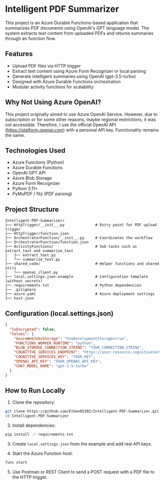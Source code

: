 
# Intelligent PDF Summarizer

This project is an Azure Durable Functions-based application that summarizes PDF documents using OpenAI's GPT language model. The system extracts text content from uploaded PDFs and returns summaries through an  function flow.

## Features

- Upload PDF files via HTTP trigger
- Extract text content using Azure Form Recognizer or local parsing
- Generate intelligent summaries using OpenAI (gpt-3.5-turbo)
- Designed with Azure Durable Functions orchestration
- Modular activity functions for scalability

## Why Not Using Azure OpenAI?

This project originally aimed to use Azure OpenAI Service. However, due to subscription or for some other reasons, maybe regional restrictions, it was not accessible. Therefore, I use the official OpenAI API (https://platform.openai.com) with a personal API key. Functionality remains the same.

## Technologies Used

- Azure Functions (Python)
- Azure Durable Functions
- OpenAI GPT API
- Azure Blob Storage
- Azure Form Recognizer
- Python 3.11+
- PyMuPDF / fitz (PDF parsing)

## Project Structure

```
Intelligent-PDF-Summarizer/
├── HttpTrigger/__init__.py              # Entry point for PDF upload trigger
├── HttpTrigger/function.json
├── OrchestratorFunction/__init__.py     # Coordinates the workflow
├── OrchestratorFunction/function.json
├── ActivityFunctions/                   # Sub-tasks such as extract_text and summarize_text
│   ├── extract_text.py
│   └── summarize_text.py
├── shared_code/                         # Helper functions and shared utils
│   └── openai_client.py
├── local.settings.json.example          # Configuration template (without secrets)
├── requirements.txt                     # Python dependencies
├── .gitignore
├── azure.yaml                           # Azure deployment settings
├── host.json
```

## Configuration (local.settings.json)

```json
{
  "IsEncrypted": false,
  "Values": {
    "AzureWebJobsStorage": "UseDevelopmentStorage=true",
    "FUNCTIONS_WORKER_RUNTIME": "python",
    "BLOB_STORAGE_CONNECTION_STRING": "YOUR_CONNECTION_STRING",
    "COGNITIVE_SERVICES_ENDPOINT": "https://your-resource.cognitiveservices.azure.com/",
    "COGNITIVE_SERVICES_KEY": "YOUR_KEY",
    "OPENAI_API_KEY": "YOUR_OPENAI_API_KEY",
    "CHAT_MODEL_NAME": "gpt-3.5-turbo"
  }
}
```

## How to Run Locally

1. Clone the repository:

```bash
git clone https://github.com/Ethan05302/Intelligent-PDF-Summarizer.git
cd Intelligent-PDF-Summarizer
```

2. Install dependencies:

```bash
pip install -r requirements.txt
```

3. Create `local.settings.json` from the example and add real API keys.

4. Start the Azure Function host:

```bash
func start
```

5. Use Postman or REST Client to send a POST request with a PDF file to the HTTP trigger.
